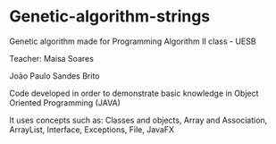# Genetic-algorithm-strings

Genetic algorithm made for Programming Algorithm II class - UESB

Teacher: Maisa Soares

João Paulo Sandes Brito

Code developed in order to demonstrate basic knowledge in Object Oriented Programming (JAVA)

It uses concepts such as:
    Classes and objects,
    Array and Association,
    ArrayList,
    Interface,
    Exceptions,
    File,
    JavaFX
